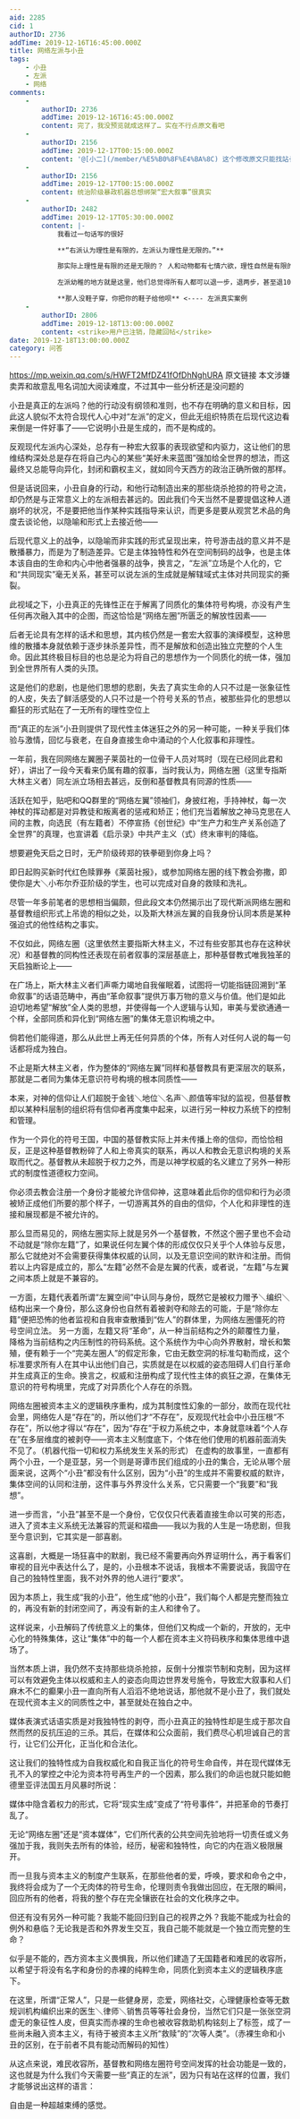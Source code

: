 ```yaml
---
aid: 2285
cid: 1
authorID: 2736
addTime: 2019-12-16T16:45:00.000Z
title: 网络左派与小丑
tags:
    - 小丑
    - 左派
    - 网络
comments:
    -
        authorID: 2736
        addTime: 2019-12-16T16:45:00.000Z
        content: 完了，我没预览就成这样了… 实在不行点原文看吧
    -
        authorID: 2156
        addTime: 2019-12-17T00:15:00.000Z
        content: '@[小二](/member/%E5%B0%8F%E4%BA%8C) 这个修改原文只能找站长'
    -
        authorID: 2156
        addTime: 2019-12-17T00:15:00.000Z
        content: 统治阶级暴政机器总想绑架“宏大叙事”很真实
    -
        authorID: 2482
        addTime: 2019-12-17T05:30:00.000Z
        content: |-
            我看过一句话写的很好

            **“右派认为理性是有限的，左派认为理性是无限的。”**

            那实际上理性是有限的还是无限的？ 人和动物都有七情六欲，理性自然是有限的。

            左派幼稚的地方就是这里，他们总觉得所有人都可以退一步，退两步，甚至退100步。

            **那人没鞋子穿，你把你的鞋子给他呗** <---- 左派真实案例
    -
        authorID: 2806
        addTime: 2019-12-18T13:00:00.000Z
        content: <strike>用户已注销，隐藏回帖</strike>
date: 2019-12-18T13:00:00.000Z
category: 问答
---
```


https://mp.weixin.qq.com/s/HWFT2MfDZ41fOfDhNghURA 原文链接 本文涉嫌卖弄和故意乱甩名词加大阅读难度，不过其中一些分析还是没问题的

小丑是真正的左派吗？他的行动没有纲领和准则，也不存在明确的意义和目标，因此这人貌似不太符合现代人心中对“左派”的定义，但此无组织特质在后现代这边看来倒是一件好事了——它说明小丑是生成的，而不是构成的。

反观现代左派内心深处，总存有一种宏大叙事的表现欲望和内驱力，这让他们的思维结构深处总是存在将自己内心的某些“美好未来蓝图”强加给全世界的想法，而这最终又总能导向异化，封闭和霸权主义，就如同今天西方的政治正确所做的那样。

但是话说回来，小丑自身的行动，和他行动制造出来的那些烧杀抢掠的符号之流，却仍然是与正常意义上的左派相去甚远的。因此我们今天当然不是要提倡这种人道崩坏的状况，不是要把他当作某种实践指导来认识，而更多是要从观赏艺术品的角度去谈论他，以隐喻和形式上去接近他——

后现代意义上的战争，以隐喻而非实践的形式呈现出来，符号游击战的意义并不是散播暴力，而是为了制造差异。它是主体独特性和外在空间制码的战争，也是主体本该自由的生命和内心中他者强暴的战争，换言之，“左派”立场是个人化的，它和“共同现实”毫无关系，甚至可以说左派的生成就是解辖域式主体对共同现实的撕裂。

此视域之下，小丑真正的先锋性正在于解离了同质化的集体符号构境，亦没有产生任何再次融入其中的企图，而这恰恰是“网络左圈”所匮乏的解放性因素——

后者无论具有怎样的话术和思想，其内核仍然是一套宏大叙事的演绎模型，这种思维的散播本身就依赖于逐步抹杀差异性，而不是解放和创造出独立完整的个人生命。因此其终极目标目的也总是沦为将自己的思想作为一个同质化的统一体，强加到全世界所有人类的头顶。

这是他们的悲剧，也是他们思想的悲剧，失去了真实生命的人只不过是一张象征性的人皮，失去了鲜活感受的人只不过是一个符号关系的节点，被那些异化的思想以癫狂的形式贴在了一无所有的理性空位上

而“真正的左派”小丑则提供了现代性主体迷狂之外的另一种可能，一种关乎我们体验与激情，回忆与衰老，在自身直接生命中涌动的个人化叙事和非理性。

一年前，我在同网络左翼圈子莱茵社的一位骨干人员对骂时（现在已经同此君和好），讲出了一段今天看来仍属有趣的叙事，当时我认为，网络左圈（这里专指斯大林主义者）同左派立场相去甚远，反倒和基督教具有同源的性质——

活跃在知乎，贴吧和QQ群里的“网络左翼”领袖们，身披红袍，手持神杖，每一次神杖的挥动都是对异教徒和叛离者的惩戒和矫正；他们充当着解放之神马克思在人间的主教，向选民（有左籍者）不停宣扬《创世纪》中“生产力和生产关系创造了全世界”的真理，也宣讲着《启示录》中共产主义（式）终末审判的降临。

想要避免天启之日时，无产阶级砖郑的铁拳砸到你身上吗？

即日起购买新时代红色赎罪券《莱茵社报》，或参加网络左圈的线下教会弥撒，即使你是大＼小布尔乔亚阶级的学生，也可以完成对自身的救赎和洗礼。

尽管一年多前笔者的思想相当偏颇，但此段文本仍然揭示出了现代斯派网络左圈和基督教组织形式上吊诡的相似之处，以及斯大林派左翼的自我身份认同本质是某种强迫式的他性结构之事实。

不仅如此，网络左圈（这里依然主要指斯大林主义，不过有些安那其也存在这种状况）和基督教的同构性还表现在前者叙事的深层基底上，那种基督教式唯我独革的天启独断论上——

在广场上，斯大林主义者们声嘶力竭地自我催眠着，试图将一切能指链回溯到“革命叙事”的话语范畴中，再由“革命叙事”提供万事万物的意义与价值。他们是如此迫切地希望“解放”全人类的思想，并使得每一个人逻辑与认知，审美与爱欲通通一个样，全部同质和异化到“网络左圈”的集体无意识构境之中。

倘若他们能得道，那么从此世上再无任何异质的个体，所有人对任何人说的每一句话都将成为独白。

不止是斯大林主义者，作为整体的“网络左翼”同样和基督教具有更深层次的联系，那就是二者同为集体无意识符号构境的根本同质性——

本来，对神的信仰让人们超脱于金钱＼地位＼名声＼颜值等牢狱的监视，但基督教却以某种科层制的组织将有信仰者再度集中起来，以进行另一种权力系统下的控制和管理。

作为一个异化的符号王国，中国的基督教实际上并未传播上帝的信仰，而恰恰相反，正是这种基督教粉碎了人和上帝真实的联系，再以人和教会无意识构境的关系取而代之。基督教从未超脱于权力之外，而是以神学权威的名义建立了另外一种形式的制度性道德权力空间。

你必须去教会注册一个身份才能被允许信仰神，这意味着此后你的信仰和行为必须被矫正成他们所要的那个样子，一切游离其外的自由的信仰，个人化和非理性的连接和展现都是不被允许的。

那么显而易见的，网络左圈实际上就是另外一个基督教，不然这个圈子里也不会动不动就是“除你左籍”了，如果说任何左翼个体的形成仅仅只关乎个人体验与反思，那么它就绝对不会需要获得集体权威的认同，以及无意识空间的默许和注册。而倘若以上内容是成立的，那么“左籍”必然不会是左翼的代表，或者说，“左籍”与左翼之间本质上就是不兼容的。

一方面，左籍代表着所谓“左翼空间”中认同与身份，既然它是被权力赠予＼编织＼结构出来一个身份，那么这身份也自然有着被剥夺和除去的可能，于是“除你左籍”便把恐怖的他者监视和自我审查散播到“佐人”的群体里，为网络左圈僵死的符号空间立法。 另一方面，左籍又将“革命”，从一种当前结构之外的颠覆性力量，降格为当前结构之内压制性的符码系统。这个系统作为中心向外界散射，增长和繁殖，便有赖于一个“完美左圈人”的假定形象，它由无数空洞的标准勾勒而成，这个标准要求所有人在其中认出他们自己，实质就是在以权威的姿态阻碍人们自行革命并生成真正的生命。换言之，权威和注册构成了现代性主体的疯狂之源，在集体无意识的符号构境里，完成了对异质化个人存在的杀戮。

网络左圈被资本主义的逻辑秩序重构，成为其制度性幻象的一部分，故而在现代社会里，网络佐人是“存在”的，所以他们才“不存在”，反观现代社会中小丑压根“不存在”，所以他才得以“存在”，因为“存在”于权力系统之中，本身就意味着“个人存在”在多层维度的被剥夺——资本主义制度底下，个体在他们使用的机器前面消失不见了。（机器代指一切和权力系统发生关系的形式） 在虚构的故事里，一直都有两个小丑，一个是亚瑟，另一个则是哥谭市民们组成的小丑的集合，无论从哪个层面来说，这两个“小丑”都没有什么区别，因为“小丑”的生成并不需要权威的默许，集体空间的认同和注册，这件事与外界没什么关系，它只需要一个“我要”和“我想”。

进一步而言，“小丑”甚至不是一个身份，它仅仅只代表着直接生命以可笑的形态，进入了资本主义系统无法兼容的荒诞和褶曲——我以为我的人生是一场悲剧，但我至今意识到，它其实是一部喜剧。

这喜剧，大概是一场狂喜中的默剧，我已经不需要再向外界证明什么，再于看客们审视的目光中表达什么了，是的，小丑根本不说话，我根本不需要说话，我固守在自己的独特性里面，我不对外界的他人进行“要求”。

因为本质上，我生成“我的小丑”，他生成“他的小丑”，我们每个人都是完整而独立的，再没有新的封闭空间了，再没有新的主人和律令了。

这样说来，小丑解码了传统意义上的集体，但他们又构成一个新的，开放的，无中心化的特殊集体，这让“集体”中的每一个人都在资本主义符码秩序和集体思维中退场了。

当然本质上讲，我仍然不支持那些烧杀抢掠，反倒十分推崇节制和克制，因为这样可以有效避免主体以权威和主人的姿态向周边世界发号施令，导致宏大叙事和人们麻木不仁的癫果小丑一直向所有人滔滔不绝地说话，那他就不是小丑了，我们就处在现代资本主义的同质性之中，甚至就处在独白之中。

媒体表演式话语实质是对我独特性的剥夺，而小丑真正的独特性却是生成于那次自然而然的反抗压迫的三杀。其后，在媒体和公众面前，我们费尽心机坦诚自己的言行，让它们公开化，正当化和合法化。

这让我们的独特性成为自我权威化和自我正当化的符号生命自传，并在现代媒体无孔不入的掌控之中沦为资本符号再生产的一个因素，那么我们的命运也就只能如鲍德里亚评法国五月风暴时所说：

媒体中隐含着权力的形式，它将“现实生成”变成了“符号事件”，并把革命的节奏打乱了。

无论“网络左圈”还是“资本媒体”，它们所代表的公共空间先验地将一切责任或义务强加于我，我则失去所有的体验，经历，秘密和独特性，向它的内在涵义极限展开。

而一旦我与资本主义的制度产生联系，在那些他者的爱，呼唤，要求和命令之中，我终将会成为了一个无肉体的符号生命，伦理则责令我做出回应，在无限的瞬间，回应所有的他者，将我的整个存在完全镶嵌在社会的文化秩序之中。

但还有没有另外一种可能？我能不能回归到自己的视界之外？我能不能成为社会的例外和悬临？无论我是否和外界发生交互，我自己能不能就是一个独立而完整的生命？

似乎是不能的，西方资本主义畏惧我，所以他们建造了无国籍者和难民的收容所，以希望于将没有名字和身份的赤裸的纯粹生命，同质化到资本主义的逻辑秩序底下。

在这里，所谓“正常人”，只是一些健身房，恋爱，网络社交，心理健康检查等无数规训机构编织出来的医生＼律师＼销售员等等社会身份，当然它们只是一张张空洞虚无的象征性人皮，但真实而赤裸的生命也被收容救助机构铭刻上了标签，成了一些尚未融入资本主义，有待于被资本主义所“救赎”的“次等人类”。（赤裸生命和小丑的区别，在于前者不具有能动而解码的知性）

从这点来说，难民收容所，基督教和网络左圈符号空间发挥的社会功能是一致的，这也就是为什么我们今天需要一些“真正的左派”，因为只有站在这样的位置，我们才能够说出这样的语言：

自由是一种超越束缚的感觉。
